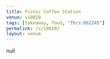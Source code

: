 ```yaml
---
title: Picnic Coffee Station
venue: v18010
tags: [takeaway, food, "fhrs:662245"]
permalink: /v/18010/
layout: venue
---
```

null